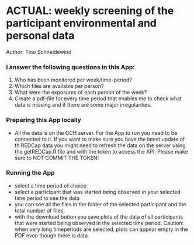# ACTUAL: weekly screening of the participant environmental and personal data

Author: Tino Schneidewind


### I answer the following questions in this App:

1. Who has been monitored per week/time-period? 
2. Which files are available per person?
3. What were the exposures of each person of the week?
4. Create a pdf-file for every time period that enables me to check what data is missing and if there are some major irregularities.


### Preparing this App locally
- All the data is on the CCH server. For the App to run you need to be connected to it. If you want to make sure you have the latest update of th REDCap data you might need to refresh the data on the server using the getREDCap.R file and with the token to access the API. Please make sure to NOT COMMIT THE TOKEN!

### Running the App
-  select a time period of choice
-  select a participant that was started being observed in your selected time period to see the data
-  you can see all the files in the folder of the selected participant and the total number of files
-  with the download button you save plots of the data of all participants that were started being observed in the selected time period. Caution: when very long timeperiods are selected, plots can appear empty in the PDF even though there is data.

